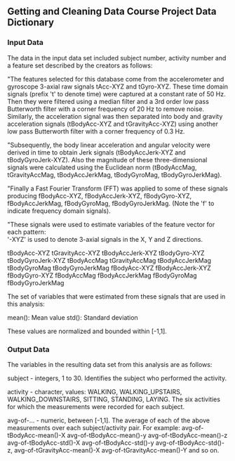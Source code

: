 ## Getting and Cleaning Data Course Project Data Dictionary

### Input Data 

The data in the input data set included subject number, activity number and a feature set described by the creators 
as follows:

"The features selected for this database come from the accelerometer and gyroscope 3-axial raw signals tAcc-XYZ
 and tGyro-XYZ. These time domain signals (prefix 't' to denote time) were captured at a constant rate of 50 Hz.
 Then they were filtered using a median filter and a 3rd order low pass Butterworth filter with a corner frequency
 of 20 Hz to remove noise. Similarly, the acceleration signal was then separated into body and gravity acceleration 
 signals (tBodyAcc-XYZ and tGravityAcc-XYZ) using another low pass Butterworth filter with a corner frequency of 0.3 Hz. 

"Subsequently, the body linear acceleration and angular velocity were derived in time to obtain Jerk signals 
(tBodyAccJerk-XYZ and tBodyGyroJerk-XYZ). Also the magnitude of these three-dimensional signals were calculated
 using the Euclidean norm (tBodyAccMag, tGravityAccMag, tBodyAccJerkMag, tBodyGyroMag, tBodyGyroJerkMag). 

"Finally a Fast Fourier Transform (FFT) was applied to some of these signals producing fBodyAcc-XYZ, 
fBodyAccJerk-XYZ, fBodyGyro-XYZ, fBodyAccJerkMag, fBodyGyroMag, fBodyGyroJerkMag. 
(Note the 'f' to indicate frequency domain signals). 

"These signals were used to estimate variables of the feature vector for each pattern:  
'-XYZ' is used to denote 3-axial signals in the X, Y and Z directions.

tBodyAcc-XYZ
tGravityAcc-XYZ
tBodyAccJerk-XYZ
tBodyGyro-XYZ
tBodyGyroJerk-XYZ
tBodyAccMag
tGravityAccMag
tBodyAccJerkMag
tBodyGyroMag
tBodyGyroJerkMag
fBodyAcc-XYZ
fBodyAccJerk-XYZ
fBodyGyro-XYZ
fBodyAccMag
fBodyAccJerkMag
fBodyGyroMag
fBodyGyroJerkMag

The set of variables that were estimated from these signals that are used in this analysis: 

mean(): Mean value
std(): Standard deviation

These values are normalized and bounded within [-1,1].

### Output Data

The variables in the resulting data set from this analysis are as follows:

subject - integers, 1 to 30.  Identifies the subject who performed the activity.

activity - character, values: WALKING, WALKING_UPSTAIRS, WALKING_DOWNSTAIRS, SITTING, STANDING, LAYING.
           The six activities for which the measurements were recorded for each subject.

avg-of-...  - numeric, between [-1,1]. The average of each of the above measurements over each subject/activity pair.
              For example:
                    avg-of-tBodyAcc-mean()-X
                    avg-of-tBodyAcc-mean()-y
                    avg-of-tBodyAcc-mean()-z 
                    avg-of-tBodyAcc-std()-X
                    avg-of-tBodyAcc-std()-y
                    avg-of-tBodyAcc-std()-z,
                    avg-of-tGravityAcc-mean()-X
                    avg-of-tGravityAcc-mean()-Y
             and so on.
 


